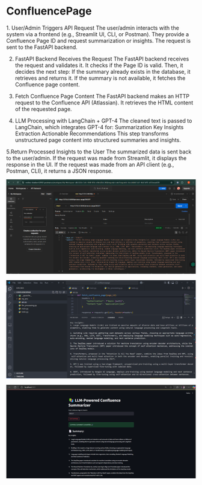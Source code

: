 # ConfluencePage
1️. User/Admin Triggers API Request
The user/admin interacts with the system via a frontend (e.g., Streamlit UI, CLI, or Postman).
They provide a Confluence Page ID and request summarization or insights.
The request is sent to the FastAPI backend.


2. FastAPI Backend Receives the Request
The FastAPI backend receives the request and validates it.
It checks if the Page ID is valid.
Then, it decides the next step:
If the summary already exists in the database, it retrieves and returns it.
If the summary is not available, it fetches the Confluence page content.

3. Fetch Confluence Page Content
The FastAPI backend makes an HTTP request to the Confluence API (Atlassian).
It retrieves the HTML content of the requested page.

4. LLM Processing with LangChain + GPT-4
The cleaned text is passed to LangChain, which integrates GPT-4 for:
Summarization
Key Insights Extraction
Actionable Recommendations
This step transforms unstructured page content into structured summaries and insights.

5.Return Processed Insights to the User
The summarized data is sent back to the user/admin.
If the request was made from Streamlit, it displays the response in the UI.
If the request was made from an API client (e.g., Postman, CLI), it returns a JSON response.

![alt text](demooutput.png)

![alt text](codeforcon.png)

![alt text](<Screenshot 2025-02-28 174831.png>)